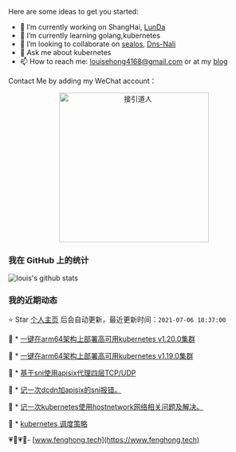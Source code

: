 Here are some ideas to get you started:

- 🔭 I’m currently working on ShangHai,  [LunDa](https://www.learnta.com/) 
- 🌱 I’m currently learning golang,kubernetes
- 👯 I’m looking to collaborate on [sealos](https://github.com/fanux/sealos), [Dns-Nali](https://github.com/zu1k/nali/pull/16)
- 💬 Ask me about kubernetes
- 📫 How to reach me: louisehong4168@gmail.com or at my [blog](https://www.fenghong.tech/)

Contact Me by adding my WeChat account：
<div align="center">
  <p>
    
  <img src="https://www.fenghong.tech/images/images/wechat-qrcode.png" width="300" alt="接引道人" />

  </p>
</div>

### 我在 GitHub 上的统计

![louis's github stats](https://github-readme-stats.vercel.app/api?username=oldthreefeng&show_icons=true&hide_border=false)

<!--events start -->

### 我的近期动态

⭐️ Star [个人主页](https://github.com/oldthreefeng/oldthreefeng) 后会自动更新，最近更新时间：`2021-07-06 18:37:00`

📝 *  [一键在arm64架构上部署高可用kubernetes v1.20.0集群](https://www.fenghong.tech/blog/kubernetes/sealos-install-arm64-1.20/)

 
📝 *  [一键在arm64架构上部署高可用kubernetes v1.19.0集群](https://www.fenghong.tech/blog/kubernetes/sealos-install-arm64/)

 
📝 *  [基于sni使用apisix代理四层TCP/UDP](https://www.fenghong.tech/blog/kubernetes/sni-apisix-tcp/)

 
📝 *  [记一次dcdn加apisix的sni报错。](https://www.fenghong.tech/blog/kubernetes/kubernetes-debug-tls-handshake/)

 
📝 *  [记一次kubernetes使用hostnetwork网络相关问题及解决。](https://www.fenghong.tech/blog/kubernetes/kubernetes-dns-error-withhostnetwork/)

 
📝 *  [kubernetes 调度策略](https://www.fenghong.tech/blog/kubernetes/kubernetes-taints-tolerations/)

 


<!--events end -->

 💗🌙💗🌙- [www.fenghong.tech](https://www.fenghong.tech)
